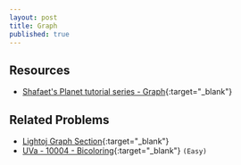 ```yaml
---
layout: post
title: Graph
published: true
---
```


## Resources

- [Shafaet's Planet tutorial series - Graph](http://www.shafaetsplanet.com/?p=143d){:target="\_blank"}

## Related Problems

- [Lightoj Graph Section](lightoj.com/volume_problemcategory.php?main_category=Graph%20Theory){:target="\_blank"}
- [UVa - 10004 - Bicoloring](https://onlinejudge.org/external/100/10004.pdf){:target="\_blank"} `(Easy)`

